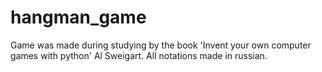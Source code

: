 # hangman_game

Game was made during studying by the book 'Invent your own computer games with python' Al Sweigart. All notations made in russian.

